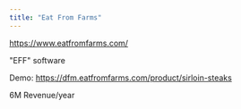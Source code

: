```yaml
---
title: "Eat From Farms"
---
```

https://www.eatfromfarms.com/

"EFF" software

Demo: https://dfm.eatfromfarms.com/product/sirloin-steaks

6M Revenue/year